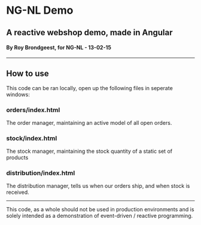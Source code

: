 # NG-NL Demo
## A reactive webshop demo, made in Angular
#### By Roy Brondgeest, for NG-NL - 13-02-15
* * *

## How to use

This code can be ran locally, open up the following files in seperate windows:

### orders/index.html
The order manager, maintaining an active model of all open orders.

### stock/index.html
The stock manager, maintaining the stock quantity of a static set of products

### distribution/index.html
The distribution manager, tells us when our orders ship, and when stock is received.

* * *

This code, as a whole should not be used in production environments and is solely intended as a 
demonstration of event-driven / reactive programming.

